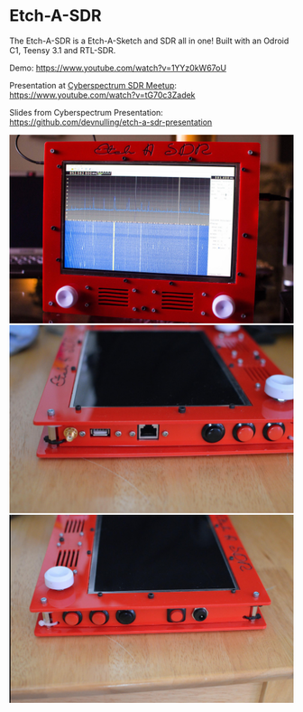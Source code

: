 # Etch-A-SDR

The Etch-A-SDR is a Etch-A-Sketch and SDR all in one! Built with an Odroid C1, Teensy 3.1 and RTL-SDR.

Demo: https://www.youtube.com/watch?v=1YYz0kW67oU

Presentation at [Cyberspectrum SDR Meetup](http://www.meetup.com/Cyberspectrum/): https://www.youtube.com/watch?v=tG70c3Zadek

Slides from Cyberspectrum Presentation: https://github.com/devnulling/etch-a-sdr-presentation

![etch-a-sdr](https://raw.githubusercontent.com/devnulling/etch-a-sdr/master/images/etch-a-sdr.jpg)
![etch-a-sdr](https://raw.githubusercontent.com/devnulling/etch-a-sdr/master/images/left_side.jpg)
![etch-a-sdr](https://raw.githubusercontent.com/devnulling/etch-a-sdr/master/images/right_side.jpg)
